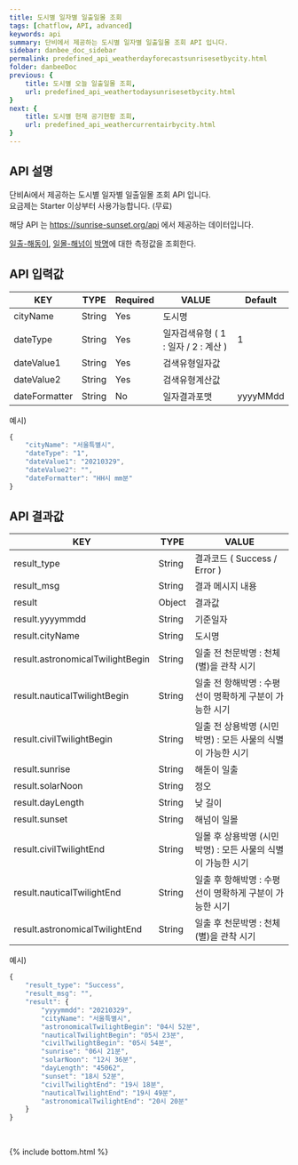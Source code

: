 ```yaml
---
title: 도시별 일자별 일출일몰 조회
tags: [chatflow, API, advanced]
keywords: api
summary: 단비에서 제공하는 도시별 일자별 일출일몰 조회 API 입니다.
sidebar: danbee_doc_sidebar
permalink: predefined_api_weatherdayforecastsunrisesetbycity.html
folder: danbeeDoc
previous: {
    title: 도시별 오늘 일출일몰 조회,
    url: predefined_api_weathertodaysunrisesetbycity.html
}
next: {
    title: 도시별 현재 공기현황 조회,
    url: predefined_api_weathercurrentairbycity.html
}
---
```


## API 설명

단비Ai에서 제공하는 도시별 일자별 일출일몰 조회 API 입니다. <br>
요금제는 Starter 이상부터 사용가능합니다. (무료) <br>

해당 API 는 https://sunrise-sunset.org/api 에서 제공하는 데이터입니다.
 
[일출-해동이](https://ko.wikipedia.org/wiki/%ED%95%B4%EB%8F%8B%EC%9D%B4), [일몰-해넘이](https://ko.wikipedia.org/wiki/%ED%95%B4%EB%84%98%EC%9D%B4) [박명](https://ko.wikipedia.org/wiki/%EB%B0%95%EB%AA%85)에 대한 측정값을 조회한다.

## API 입력값

| KEY | TYPE | Required | VALUE | Default |
|--------|--------|--------|--------|--------|
| cityName | String | Yes | 도시명 | |
| dateType | String | Yes | 일자검색유형 ( 1 : 일자 / 2 : 계산 ) | 1 |
| dateValue1 | String | Yes | 검색유형일자값 |  |
| dateValue2 | String | Yes | 검색유형계산값 |  |
| dateFormatter | String | No | 일자결과포맷 | yyyyMMdd |

예시)
```javascript
{
    "cityName": "서울특별시",
    "dateType": "1",
    "dateValue1": "20210329",
    "dateValue2": "",
    "dateFormatter": "HH시 mm분"
}
```
## API 결과값

| KEY | TYPE | VALUE |
|--------|--------|--------|
| result_type | String | 결과코드 ( Success / Error ) |
| result_msg | String | 결과 메시지 내용 |
| result | Object | 결과값 |
| result.yyyymmdd | String | 기준일자 |
| result.cityName | String | 도시명 |
| result.astronomicalTwilightBegin | String | 일출 전 천문박명 : 천체(별)을 관착 시기 |
| result.nauticalTwilightBegin | String | 일출 전 항해박명 : 수평선이 명확하게 구분이 가능한 시기 |
| result.civilTwilightBegin | String | 일출 전 상용박명 (시민박명) : 모든 사물의 식별이 가능한 시기 |
| result.sunrise | String | 해돋이 일출 |
| result.solarNoon | String | 정오 |
| result.dayLength | String | 낮 길이 |
| result.sunset | String | 해넘이 일몰 |
| result.civilTwilightEnd | String | 일몰 후 상용박명 (시민박명) : 모든 사물의 식별이 가능한 시기 |
| result.nauticalTwilightEnd | String | 일출 후 항해박명 : 수평선이 명확하게 구분이 가능한 시기 |
| result.astronomicalTwilightEnd | String | 일출 후 천문박명 : 천체(별)을 관착 시기 |

예시)
```javascript
{
    "result_type": "Success",
    "result_msg": "",
    "result": {
        "yyyymmdd": "20210329",
        "cityName": "서울특별시",
        "astronomicalTwilightBegin": "04시 52분",
        "nauticalTwilightBegin": "05시 23분",
        "civilTwilightBegin": "05시 54분",
        "sunrise": "06시 21분",
        "solarNoon": "12시 36분",
        "dayLength": "45062",
        "sunset": "18시 52분",
        "civilTwilightEnd": "19시 18분",
        "nauticalTwilightEnd": "19시 49분",
        "astronomicalTwilightEnd": "20시 20분"
    }
}
```

<br />

{% include bottom.html %}

